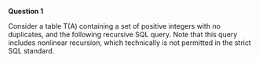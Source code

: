 **Question 1**

Consider a table T(A) containing a set of positive integers with no duplicates, and the following recursive SQL query. Note that this query includes nonlinear recursion, which technically is not permitted in the strict SQL standard. 
